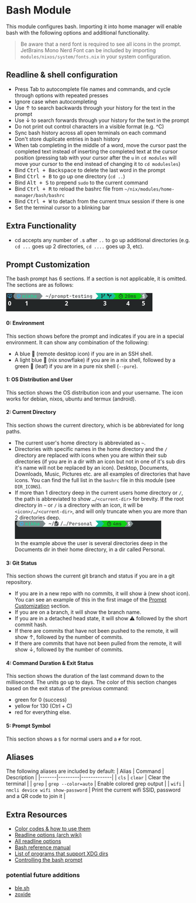 # Bash Module
This module configures bash. Importing it into home manager will enable bash with the following options and additional functionality.
> Be aware that a nerd font is required to see all icons in the prompt. JetBrains Mono Nerd Font can be included by importing `modules/nixos/system/fonts.nix` in your system configuration.

## Readline & shell configuration
- Press Tab to autocomplete file names and commands, and cycle through options with repeated presses
- Ignore case when autocompleting
- Use ↑ to search backwards through your history for the text in the prompt
- Use ↓ to search forwards through your history for the text in the prompt
- Do not print out control characters in a visible format (e.g. ^C)
- Sync bash history across all open terminals on each command
- Don't store duplicate entries in bash history
- When tab completing in the middle of a word, move the cursor past the completed text instead of inserting the completed text at the cursor position (pressing tab with your cursor after the `u` in `cd modules` will move your cursor to the end instead of changing it to `cd modulesles`)
- Bind <kbd>Ctrl + Backspace</kbd> to delete the last word in the prompt
- Bind <kbd>Ctrl + B</kbd> to go up one directory (`cd ..`)
- Bind <kbd>Alt + S</kbd> to prepend `sudo` to the current command
- Bind <kbd>Ctrl + R</kbd> to reload the bashrc file from `~/nix/modules/home-manager/bash/bashrc`
- Bind <kbd>Ctrl + W</kbd> to detach from the current tmux session if there is one
- Set the terminal cursor to a blinking bar

## Extra Functionality
- cd accepts any number of `.`s after `..` to go up additional directories (e.g. `cd ...` goes up 2 directories, `cd ....` goes up 3, etc).

## Prompt Customization
The bash prompt has 6 sections. If a section is not applicable, it is omitted. The sections are as follows:

![prompt sections](../../../.assets/readme-images/bash-prompt-sections.png)

#### 0: Environment
This section shows before the prompt and indicates if you are in a special environment. It can show any combination of the following:
- A blue 󰢹 (remote desktop icon) if you are in an SSH shell.
- A light blue  (nix snowflake) if you are in a nix shell, followed by a green 󰌪 (leaf) if you are in a pure nix shell (`--pure`).

#### 1: OS Distribution and User
This section shows the OS distribution icon and your username. The icon works for debian, nixos, ubuntu and termux (android).

#### 2: Current Directory
This section shows the current directory, which is be abbreviated for long paths.


- The current user's home directory is abbreviated as `~`.
- Directories with specific names in the home directory and the `/` directory are replaced with icons when you are within their sub directories (if you are in a dir with an icon but not in one of it's sub dirs it's name will not be replaced by an icon). Desktop, Documents, Downloads, Music, Pictures etc. are all examples of directories that have icons. You can find the full list in the `bashrc` file in this module (see `DIR_ICONS`).
- If more than 1 directory deep in the current users home directory or `/`, the path is abbreviated to show `…/<current-dir>` for brevity. If the root directory in `~` or `/` is a directory with an icon, it will be `<icon>/…/<current-dir>`, and will only truncate when you are more than 2 directories deep.<br>
	![prompt sections](../../../.assets/readme-images/bash-prompt-dir.png)<br>
	In the example above the user is several directories deep in the Documents dir in their home directory, in a dir called Personal.

#### 3: Git Status
This section shows the current git branch and status if you are in a git repository.
- If you are in a new repo with no commits, it will show  (new shoot icon). You can see an example of this in the first image of the [Prompt Customization](#prompt-customization) section.
- If you are on a branch, it will show the branch name.
- If you are in a detached head state, it will show ⚠️ followed by the short commit hash.
- If there are commits that have not been pushed to the remote, it will show ↑, followed by the number of commits.
- If there are commits that have not been pulled from the remote, it will show ↓, followed by the number of commits.

#### 4: Command Duration & Exit Status
This section shows the duration of the last command down to the millisecond. The units go up to days. The color of this section changes based on the exit status of the previous command:
- green for 0 (success)
- yellow for 130 (Ctrl + C)
- red for everything else.

#### 5: Prompt Symbol
This section shows a `$` for normal users and a `#` for root.

## Aliases
The following aliases are included by default:
| Alias | Command | Description |
|-------|---------|-------------|
| `cls` | `clear` | Clear the terminal |
| `grep` | `grep --color=auto` | Enable colored grep output |
| `wifi` | `nmcli device wifi show-password` | Print the current wifi SSID, password and a QR code to join it |

## Extra Resources
- [Color codes & how to use them](https://en.wikipedia.org/wiki/ANSI_escape_code#Colors)
- [Readline options (arch wiki)](https://wiki.archlinux.org/title/Readline)
- [All readline options](https://www.gnu.org/software/bash/manual/html_node/Bindable-Readline-Commands.html)
- [Bash reference manual](https://www.gnu.org/savannah-checkouts/gnu/bash/manual/bash.html#Bash-Variables)
- [List of programs that support XDG dirs](https://wiki.archlinux.org/title/XDG_Base_Directory)
- [Controlling the bash prompt](https://www.gnu.org/software/bash/manual/html_node/Controlling-the-Prompt.html)

### potential future additions
- [ble.sh](https://github.com/akinomyoga/ble.sh)
- [zoxide](https://github.com/ajeetdsouza/zoxide)